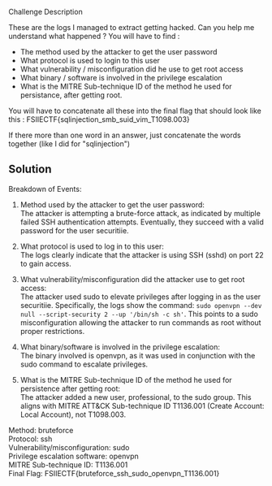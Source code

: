 Challenge Description

These are the logs I managed to extract getting hacked. Can you help me understand what happened ?
You will have to find : 

- The method used by the attacker to get the user password
- What protocol is used to login to this user
- What vulnerability / misconfiguration did he use to get root access
- What binary / software is involved in the privilege escalation
- What is the MITRE Sub-technique ID of the method he used for persistance, after getting root.

You will have to concatenate all these into the final flag that should look like this : 
FSIIECTF{sqlinjection_smb_suid_vim_T1098.003}

If there more than one word in an answer, just concatenate the words together (like I did for "sqlinjection")

## Solution
Breakdown of Events:
1. Method used by the attacker to get the user password:
   <br>The attacker is attempting a brute-force attack, as indicated by multiple failed SSH authentication attempts. Eventually, they succeed with a valid password for the user securitiie.

3. What protocol is used to log in to this user:
   <br>The logs clearly indicate that the attacker is using SSH (sshd) on port 22 to gain access.

4. What vulnerability/misconfiguration did the attacker use to get root access:
   <br>The attacker used sudo to elevate privileges after logging in as the user securitiie. Specifically, the logs show the command:
```sudo openvpn --dev null --script-security 2 --up '/bin/sh -c sh'```.
This points to a sudo misconfiguration allowing the attacker to run commands as root without proper restrictions.

5. What binary/software is involved in the privilege escalation:
   <br>The binary involved is openvpn, as it was used in conjunction with the sudo command to escalate privileges.

6. What is the MITRE Sub-technique ID of the method he used for persistence after getting root:
   <br>The attacker added a new user, professional, to the sudo group. This aligns with MITRE ATT&CK Sub-technique ID T1136.001 (Create Account: Local Account), not T1098.003.

Method: bruteforce
<br>Protocol: ssh
<br>Vulnerability/misconfiguration: sudo
<br>Privilege escalation software: openvpn
<br>MITRE Sub-technique ID: T1136.001
<br>Final Flag: FSIIECTF{bruteforce_ssh_sudo_openvpn_T1136.001}
